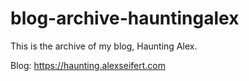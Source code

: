 # blog-archive-hauntingalex
This is the archive of my blog, Haunting Alex.

Blog: https://haunting.alexseifert.com

